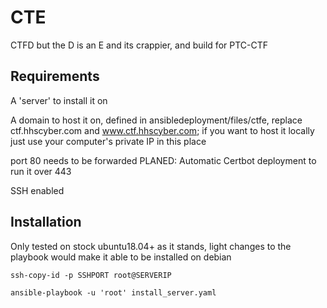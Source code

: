 # CTE
CTFD but the D is an E and its crappier, and build for PTC-CTF

## Requirements
A 'server' to install it on 

A domain to host it on, defined in ansibledeployment/files/ctfe, replace ctf.hhscyber.com and www.ctf.hhscyber.com; if you want to host it locally just use your computer's private IP in this place

port 80 needs to be forwarded PLANED: Automatic Certbot deployment to run it over 443

SSH enabled

## Installation
Only tested on stock ubuntu18.04+ as it stands, light changes to the playbook would make it able to be installed on debian

` ssh-copy-id -p SSHPORT root@SERVERIP `

` ansible-playbook -u 'root' install_server.yaml `
